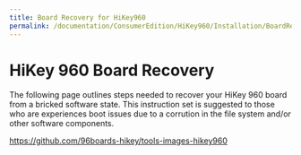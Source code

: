 ```yaml
---
title: Board Recovery for HiKey960
permalink: /documentation/ConsumerEdition/HiKey960/Installation/BoardRecovery.md/
---
```

# HiKey 960 Board Recovery

The following page outlines steps needed to recover your HiKey 960 board from a bricked software state. This instruction set is suggested to those who are experiences boot issues due to a corrution in the file system and/or other software components.

https://github.com/96boards-hikey/tools-images-hikey960
